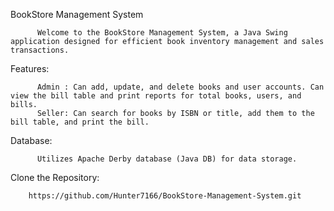 BookStore Management System

          Welcome to the BookStore Management System, a Java Swing application designed for efficient book inventory management and sales transactions.

Features:
                  
          Admin : Can add, update, and delete books and user accounts. Can view the bill table and print reports for total books, users, and bills.
          Seller: Can search for books by ISBN or title, add them to the bill table, and print the bill.

Database:
        
          Utilizes Apache Derby database (Java DB) for data storage.

Clone the Repository:

        https://github.com/Hunter7166/BookStore-Management-System.git
